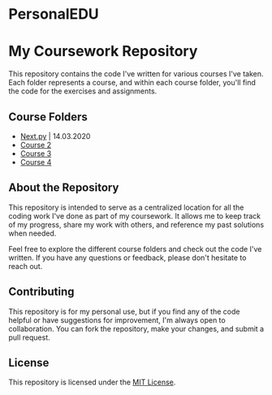 # PersonalEDU

# My Coursework Repository

This repository contains the code I've written for various courses I've taken. Each folder represents a course, and within each course folder, you'll find the code for the exercises and assignments.

## Course Folders

- [Next.py](./CS%20-%20GOV_CS_nextpy102) | 14.03.2020
- [Course 2](./Course2)
- [Course 3](./Course3)
- [Course 4](./Course4)

## About the Repository

This repository is intended to serve as a centralized location for all the coding work I've done as part of my coursework. It allows me to keep track of my progress, share my work with others, and reference my past solutions when needed.

Feel free to explore the different course folders and check out the code I've written. If you have any questions or feedback, please don't hesitate to reach out.

## Contributing

This repository is for my personal use, but if you find any of the code helpful or have suggestions for improvement, I'm always open to collaboration. You can fork the repository, make your changes, and submit a pull request.

## License

This repository is licensed under the [MIT License](LICENSE).